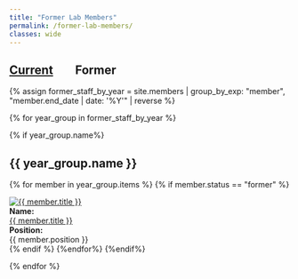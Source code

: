 ```yaml
---
title: "Former Lab Members"
permalink: /former-lab-members/
classes: wide
---
```

<link rel="stylesheet" href="{{ '/assets/css/custom.css' | relative_url }}">

<h2> <a href="{{ '/members/' | relative_url }}" >Current</a> &nbsp;&nbsp;&nbsp;&nbsp;&nbsp;&nbsp; Former </h2>

{% assign former_staff_by_year = site.members | group_by_exp: "member", "member.end_date | date: '%Y'" | reverse %}

{% for year_group in former_staff_by_year %}

{% if year_group.name%}

<h2> {{ year_group.name }} </h2>

{% for member in year_group.items %}
{% if member.status == "former" %}
<div class="content-list">
    <div class="member-list-photo">
      <a href="{{ member.url }}"> <img src="{{ member.photo }}" alt="{{ member.title }}" class="small-photo"> </a>
    </div>
    <div class="member-item">  
      <b>Name:</b><br>
      <a href="{{ member.url }}"> {{ member.title }}</a>
    </div>
    <div class="member-item"> 
    <b>Position:</b><br>
      {{ member.position }}
    </div>
</div>
{% endif %}
{%endfor%}
{%endif%}

{% endfor %}
